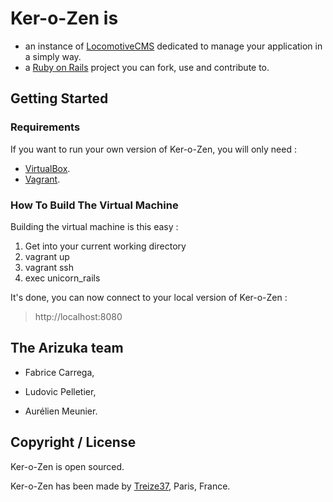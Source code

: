 # Ker-o-Zen is

- an instance of [LocomotiveCMS](https://github.com/locomotivecms) dedicated to manage your application in a simply way.
- a [Ruby on Rails](http://wwww.rubyonrails.org) project you can fork, use and contribute to.


## Getting Started

### Requirements

If you want to run your own version of Ker-o-Zen, you will only need :

* [VirtualBox](https://www.virtualbox.org).
* [Vagrant](http://www.vagrantup.com/).


### How To Build The Virtual Machine

Building the virtual machine is this easy :

 1. Get into your current working directory
 2. vagrant up
 3. vagrant ssh
 4. exec unicorn_rails	

 It's done, you can now connect to your local version of Ker-o-Zen  :


 >http://localhost:8080


## The Arizuka team

* Fabrice Carrega,

* Ludovic Pelletier,

* Aurélien Meunier.

## Copyright / License

Ker-o-Zen is open sourced.

Ker-o-Zen has been made by [Treize37](https://github.com/Treize37), Paris, France.

